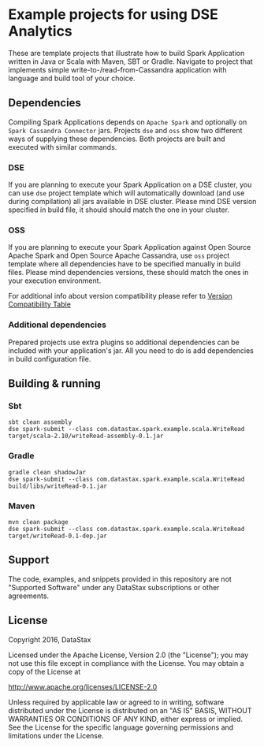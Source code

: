# Example projects for using DSE Analytics

These are template projects that illustrate how to build Spark Application written in Java or Scala with 
Maven, SBT or Gradle. Navigate to project that implements simple write-to-/read-from-Cassandra 
application with language and build tool of your choice.

## Dependencies

Compiling Spark Applications depends on `Apache Spark` and optionally on `Spark Cassandra Connector` 
jars. Projects `dse` and `oss` show two different ways of supplying these dependencies. 
Both projects are built and executed with similar commands.

### DSE 

If you are planning to execute your Spark Application on a DSE cluster, you can use `dse` project 
template which will automatically download (and use during compilation) all jars available in DSE cluster. 
Please mind DSE version specified in build file, it should should match the one in your cluster.

### OSS

If you are planning to execute your Spark Application against Open Source Apache Spark and Open Source 
Apache Cassandra, use `oss` project template where all dependencies have to be specified manually in 
build files. Please mind dependencies versions, these should match the ones in your execution environment.

For additional info about version compatibility please refer to 
[Version Compatibility Table](https://github.com/datastax/spark-cassandra-connector#version-compatibility)

### Additional dependencies

Prepared projects use extra plugins so additional dependencies can be included with your 
application's jar. All you need to do is add dependencies in build configuration file.

## Building & running

### Sbt

```
sbt clean assembly
dse spark-submit --class com.datastax.spark.example.scala.WriteRead target/scala-2.10/writeRead-assembly-0.1.jar
```

### Gradle

```
gradle clean shadowJar
dse spark-submit --class com.datastax.spark.example.scala.WriteRead build/libs/writeRead-0.1.jar
```

### Maven

```
mvn clean package
dse spark-submit --class com.datastax.spark.example.scala.WriteRead target/writeRead-0.1-dep.jar
```

## Support

The code, examples, and snippets provided in this repository are not "Supported Software" under any DataStax subscriptions or other agreements.

## License

Copyright 2016, DataStax

Licensed under the Apache License, Version 2.0 (the "License"); you may not use this file except in compliance with the License. You may obtain a copy of the License at

http://www.apache.org/licenses/LICENSE-2.0

Unless required by applicable law or agreed to in writing, software distributed under the License is distributed on an "AS IS" BASIS, WITHOUT WARRANTIES OR CONDITIONS OF ANY KIND, either express or implied. See the License for the specific language governing permissions and limitations under the License.


